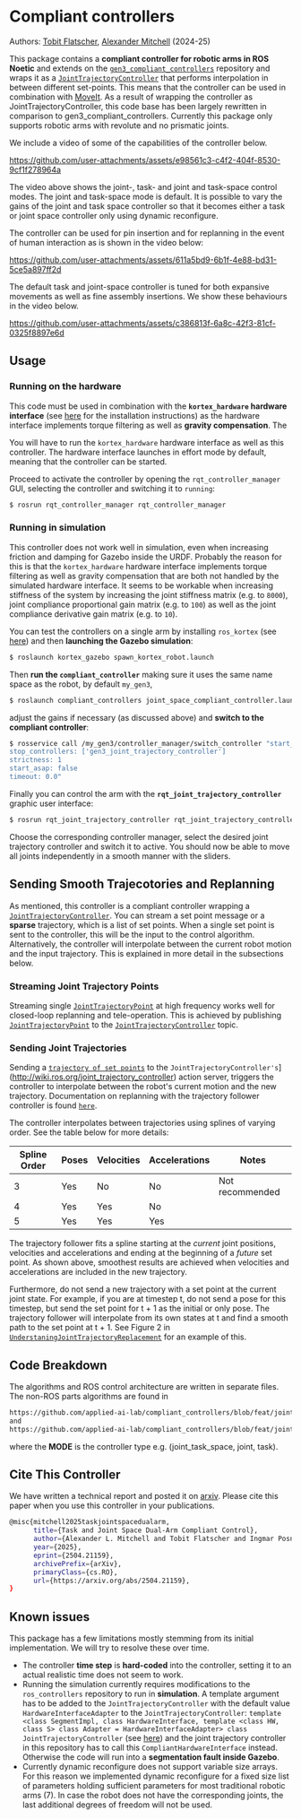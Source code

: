 # Compliant controllers

Authors: [Tobit Flatscher](https://github.com/2b-t), [Alexander Mitchell](https://github.com/mitch722) (2024-25)



This package contains a **compliant controller for robotic arms in ROS Noetic** and extends on the [`gen3_compliant_controllers`](https://github.com/empriselab/gen3_compliant_controllers) repository and wraps it as a [`JointTrajectoryController`](http://wiki.ros.org/joint_trajectory_controller) that performs interpolation in between different set-points. This means that the controller can be used in combination with [MoveIt](https://moveit.ros.org/install/). As a result of wrapping the controller as JointTrajectoryController, this code base has been largely rewritten in comparison to gen3_compliant_controllers.
Currently this package only supports robotic arms with revolute and no prismatic joints.

We include a video of some of the capabilities of the controller below.


https://github.com/user-attachments/assets/e98561c3-c4f2-404f-8530-9cf1f278964a



The video above shows the joint-, task- and joint and task-space control modes. The joint and task-space mode is default. It is possible to vary the gains of the joint and task space controller so that it becomes either a task or joint space controller only using dynamic reconfigure. 

The controller can be used for pin insertion and for replanning in the event of human interaction as is shown in the video below:

https://github.com/user-attachments/assets/611a5bd9-6b1f-4e88-bd31-5ce5a897ff2d

The default task and joint-space controller is tuned for both expansive movements as well as fine assembly insertions. We show these behaviours in the video below.

https://github.com/user-attachments/assets/c386813f-6a8c-42f3-81cf-0325f8897e6d

## Usage

### Running on the hardware

This code must be used in combination with the **`kortex_hardware` hardware interface** (see [here](https://github.com/applied-ai-lab/kortex_hardware) for the installation instructions) as the hardware interface implements torque filtering as well as **gravity compensation**. The 

You will have to run the `kortex_hardware` hardware interface as well as this controller. The hardware interface launches in effort mode by default, meaning that the controller can be started.

Proceed to activate the controller by opening the `rqt_controller_manager` GUI, selecting the controller and switching it to `running`:

```bash
$ rosrun rqt_controller_manager rqt_controller_manager
```


### Running in simulation

This controller does not work well in simulation, even when increasing friction and damping for Gazebo inside the URDF. Probably the reason for this is that the `kortex_hardware` hardware interface implements torque filtering as well as gravity compensation that are both not handled by the simulated hardware interface. It seems to be workable when increasing stiffness of the system by increasing the joint stiffness matrix (e.g. to `8000`), joint compliance proportional gain matrix (e.g. to `100`) as well as the joint compliance derivative gain matrix (e.g. to `10`).

You can test the controllers on a single arm by installing `ros_kortex` (see [here](https://github.com/Kinovarobotics/ros_kortex)) and then **launching the Gazebo simulation**:

```bash
$ roslaunch kortex_gazebo spawn_kortex_robot.launch
```

Then **run the `compliant_controller`** making sure it uses the same name space as the robot, by default `my_gen3`,

```bash
$ roslaunch compliant_controllers joint_space_compliant_controller.launch robot_description_parameter:=/my_gen3/robot_description __ns:=my_gen3
```

adjust the gains if necessary (as discussed above) and **switch to the compliant controller**:

```bash
$ rosservice call /my_gen3/controller_manager/switch_controller "start_controllers: ['joint_space_compliant_controller']
stop_controllers: ['gen3_joint_trajectory_controller']
strictness: 1
start_asap: false
timeout: 0.0"
```

Finally you can control the arm with the **`rqt_joint_trajectory_controller`** graphic user interface:

```bash
$ rosrun rqt_joint_trajectory_controller rqt_joint_trajectory_controller __ns:=my_gen3
```

Choose the corresponding controller manager, select the desired joint trajectory controller and switch it to active. You should now be able to move all joints independently in a smooth manner with the sliders.


## Sending Smooth Trajecotories and Replanning

As mentioned, this controller is a compliant controller wrapping a [`JointTrajectoryController`](http://wiki.ros.org/joint_trajectory_controller). You can stream a set point message or a **sparse** trajectory, which is a list of set points. When a single set point is sent to the controller, this will be the input to the control algorithm. Alternatively, the controller will interpolate between the current robot motion and the input trajectory. This is explained in more detail in the subsections below.

### Streaming Joint Trajectory Points

Streaming single [`JointTrajectoryPoint`](https://docs.ros.org/en/noetic/api/trajectory_msgs/html/msg/JointTrajectoryPoint.html) at high frequency works well for closed-loop replanning and tele-operation. This is achieved by publishing [`JointTrajectoryPoint`](https://docs.ros.org/en/noetic/api/trajectory_msgs/html/msg/JointTrajectoryPoint.html) to the [`JointTrajectoryController`](http://wiki.ros.org/joint_trajectory_controller) topic.

### Sending Joint Trajectories

Sending a [`trajectory of set points`](https://docs.ros.org/en/noetic/api/trajectory_msgs/html/msg/JointTrajectory.html) to the `JointTrajectoryController's`](http://wiki.ros.org/joint_trajectory_controller) action server, triggers the controller to interpolate between the robot's current motion and the new trajectory. Documentation on replanning with the trajectory follower controller is found [`here`](https://wiki.ros.org/joint_trajectory_controller/UnderstandingTrajectoryReplacement).

The controller interpolates between trajectories using splines of varying order. See the table below for more details:

| Spline Order  | Poses | Velocities | Accelerations | Notes                |
| ------------- | ----- | ---------- | ------------- | -------------------- |
| 3             | Yes   | No         | No            | Not recommended      | 
| 4             | Yes   | Yes        | No            |                      |
| 5             | Yes   | Yes        | Yes           |                      |   


The trajectory follower fits a spline starting at the *current* joint positions, velocities and accelerations and ending at the beginning of a *future* set point. As shown above, smoothest results are achieved when velocities and accelerations are included in the new trajectory. 

Furthermore, do not send a new trajectory with a set point at the current joint state. For example, if you are at timestep t, do not send a pose for this timestep, but send the set point for t + 1 as the initial or only pose. The trajectory follower will interpolate from its own states at t and find a smooth path to the set point at t + 1. See Figure 2 in [`UnderstaningJointTrajectoryReplacement`](https://wiki.ros.org/joint_trajectory_controller/UnderstandingTrajectoryReplacement) for an example of this.
   

## Code Breakdown

The algorithms and ROS control architecture are written in separate files. The non-ROS parts algorithms are found in

```bash
https://github.com/applied-ai-lab/compliant_controllers/blob/feat/joint-task-combo/include/compliant_controllers/<MODE>/controller.h
and
https://github.com/applied-ai-lab/compliant_controllers/blob/feat/joint-task-combo/src/<MODE>/controller.cpp
```
where the **MODE** is the controller type e.g. (joint_task_space, joint, task).

## Cite This Controller

We have written a technical report and posted it on [arxiv](https://arxiv.org/abs/2504.21159). Please cite this paper when you use this controller in your publications. 

```bash
@misc{mitchell2025taskjointspacedualarm,
      title={Task and Joint Space Dual-Arm Compliant Control}, 
      author={Alexander L. Mitchell and Tobit Flatscher and Ingmar Posner},
      year={2025},
      eprint={2504.21159},
      archivePrefix={arXiv},
      primaryClass={cs.RO},
      url={https://arxiv.org/abs/2504.21159}, 
}
```

## Known issues

This package has a few limitations mostly stemming from its initial implementation. We will try to resolve these over time.

- The controller **time step** is **hard-coded** into the controller, setting it to an actual realistic time does not seem to work.
- Running the simulation currently requires modifications to the `ros_controllers` repository to run in **simulation**. A template argument has to be added to the `JointTrajectoryController` with the default value `HardwareInterfaceAdapter` to the `JointTrajectoryController`: `template <class SegmentImpl, class HardwareInterface, template <class HW, class S> class Adapter = HardwareInterfaceAdapter> class JointTrajectoryController` (see [here](https://github.com/ros-controls/ros_controllers/blob/678b92adfd9242c93b78c066a8369c7665ea1421/joint_trajectory_controller/include/joint_trajectory_controller/joint_trajectory_controller.h#L178))  and the joint trajectory controller in this repository has to call this `CompliantHardwareInterface` instead. Otherwise the code will run into a **segmentation fault inside Gazebo**.
- Currently dynamic reconfigure does not support variable size arrays. For this reason we implemented dynamic reconfigure for a fixed size list of parameters holding sufficient parameters for most traditional robotic arms (7). In case the robot does not have the corresponding joints, the last additional degrees of freedom will not be used.


